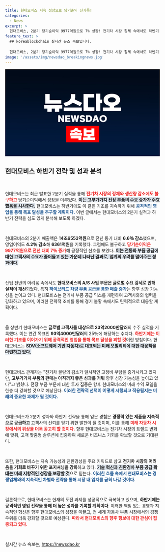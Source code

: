 ```yaml
---
title: 현대모비스 지속 성장으로 당기순익 신기록!
categories:
  - News
excerpt: >
  현대모비스, 2분기 당기순이익 9977억원으로 7% 성장! 전기차 시장 침체 속에서도 하반기 공격적 영업 예고. 고부가가치 전장 부품 강화로 목표 달성에 나선다. 클릭해서 더 알아보세요!
feature_text: >
  ## koreablockchain 실시간 뉴스 속보입니다.

  현대모비스, 2분기 당기순이익 9977억원으로 7% 성장! 전기차 시장 침체 속에서도 하반기 공격적 영업 예고. 고부가가치 전장 부품 강화로 목표 달성에 나선다. 클릭해서 더 알아보세요!
image: '/assets/img/newsdao_breakingnews.jpg'
---
```


<p><img src="/assets/img/newsdao_breakingnews.jpg" alt="koreablockchain 속보" /></p>

<h2 data-ke-size="size26">현대모비스 하반기 전략 및 성과 분석</h2>

<p data-ke-size="size16">&nbsp;</p>

<p>현대모비스는 최근 발표한 2분기 실적을 통해 <b><span style="color: #ee2323;">전기차 시장의 정체와 생산량 감소에도 불구하고</span></b> 당기순이익에서 성장을 이루었다. <b><span style="background-color: #21538527;">이는 고부가가치 전장 부품의 수요 증가가 주효했음을 시사한다.</span></b> 현대모비스는 하반기에도 이 같은 기조를 지속하기 위해 <b><span style="color: #1a5490;">공격적인 영업을 통해 목표 달성을 추구할 계획이다.</span></b> 이번 글에서는 현대모비스의 2분기 실적과 하반기 전략을 심도 있게 분석해 보도록 하겠다. </p>

<p data-ke-size="size16">&nbsp;</p>

<p>현대모비스의 2분기 매출액은 <b>14조6553억원</b>으로 전년 동기 대비 <b>6.6％ 감소</b>했으며, 영업이익도 <b>4.2％ 감소</b>해 <b>6361억원</b>을 기록했다. 그럼에도 불구하고 <b><span style="color: #ee2323;">당기순이익은 9977억원으로 전년 대비 7％ 증가</span></b>해 긍정적인 신호를 보였다. <b><span style="background-color: #21538527;">이는 전동화 부품 공급에 대한 고객사의 수요가 줄어들고 있는 가운데 나타난 결과로, 업계의 우려를 덜어주는 성과이다.</span></b></p>

<p data-ke-size="size16">&nbsp;</p>

<p>산업 전반의 어려움 속에서도 <b>현대모비스의 A/S 사업 부문은 글로벌 수요 강세로 인해 실적이 개선</b>되었다. 특히 <b><span style="color: #1a5490;">하이브리드 차량 부품 공급을 통한 매출 증가</span></b>는 향후 성장 가능성을 높이고 있다. 현대모비스는 전기차 부품 공급 믹스를 개편하여 고객사와의 협력을 강화하고 있으며, 이러한 전략적 조치를 통해 경기 불황 속에서도 탄력적으로 대응할 계획이다. </p>

<p data-ke-size="size16">&nbsp;</p>

<p>올 상반기 현대모비스는 <b>글로벌 고객사를 대상으로 23억2000만달러</b>의 수주 실적을 기록했다. 이는 연간 목표인 <b>93억4000만달러</b>의 25％에 해당하는 수치다. <b><span style="color: #ee2323;">하반기에는 이러한 기조를 이어가기 위해 공격적인 영업을 통해 목표 달성을 꾀할 것</span></b>이란 방침이다. 현대모비스는 <b><span style="background-color: #21538527;">SDV(소프트웨어 기반 자동차)로 대표되는 미래 모빌리티에 대한 대응책을 마련하고 있다.</span></b></p>

<p data-ke-size="size16">&nbsp;</p>

<p>현대모비스 관계자는 "전기차 물량의 감소가 일시적인 고정비 부담을 증가시키고 있지만, <b>고부가가치 부품의 판매는 아직까지 좋은 성과를 거둬</b> 향후 성장 가능성을 높이고 있다"고 밝혔다. 전장 부품 부문에 대한 투자 집중은 향후 현대모비스의 미래 수익 모델을 한층 더 강화할 것으로 예상된다. <b><span style="color: #1a5490;">이러한 전략적 선택이 어떻게 시행되고 적용될지는 미래의 중요한 과제가 될 것이다.</span></b> </p>

<p data-ke-size="size16">&nbsp;</p>

<p>현대모비스가 2분기 성과와 하반기 전략을 통해 얻은 경험은 <b>경쟁력 있는 제품을 지속적으로 공급하고</b> 고객사의 신뢰를 얻기 위한 발판이 될 것이며, 이를 통해 <b><span style="color: #ee2323;">미래 자동차 시장에서의 위상을 더욱 공고히 할 것이다.</span></b> 향후 현대모비스는 전기차 시장의 트렌드 변화에 맞춰, 고객 맞춤형 솔루션에 집중하여 새로운 비즈니스 기회를 확보할 것으로 기대된다. </p>

<p data-ke-size="size16">&nbsp;</p>

<p>또한, 현대모비스는 지속 가능성과 친환경성을 주요 키워드로 삼고 <b>전기차 시장의 어려움을 기회로 바꾸기 위한 포지셔닝을 강화</b>하고 있다. <b><span style="background-color: #21538527;">기술 혁신과 친환경차 부품 공급 확대는 미래 지향적인 성장을 보장할 것</span></b>으로 믿는다. <b><span style="color: #1a5490;">이러한 흐름 속에서 현대모비스는 경쟁업체와의 지속적인 차별화 전략을 통해 시장 내 입지를 굳혀 나갈 것이다.</span></b></p>

<p data-ke-size="size16">&nbsp;</p>

<p>결론적으로, 현대모비스는 현재의 도전 과제를 성공적으로 극복하고 있으며, <b>하반기에는 공격적인 영업 전략을 통해 더 높은 성과를 기록할 계획이다</b>. 이러한 책임 있는 경영과 지속적인 혁신은 향후 현대모비스의 성장을 이끌고, 전 세계 자동차 부품 시장에서의 경쟁 우위를 더욱 강화할 것으로 예상된다. <b><span style="color: #ee2323;">따라서 현대모비스의 향후 행보에 대한 관심이 집중되고 있다.</span></b> </p>

<p data-ke-size="size16">&nbsp;</p>
실시간 뉴스 속보는, <a href="https://newsdao.kr" rel="dofollow">https://newsdao.kr</a>


